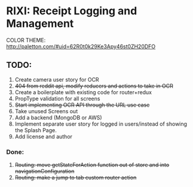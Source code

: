 RIXI: Receipt Logging and Management
======
COLOR THEME: http://paletton.com/#uid=62R0t0k29Ke3Apy46st0ZH20DFO

## TODO:
1. Create camera user story for OCR
1. ~~404 from reddit api, modify reducers and actions to take in OCR~~
2. Create a boilerplate with existing code for router+redux
3. PropType validation for all screens
4. ~~Start implementing OCR API through the URL use case~~
5. Take unused Screens out
50. Add a backend (MongoDB or AWS)
100. Implement separate user story for logged in users/instead of showing the Splash Page.
100. Add license and author

### Done:
1. ~~Routing: move getStateForAction function out of store and into navigationConfiguration~~
2. ~~Routing: make a jump to tab custom router action~~
